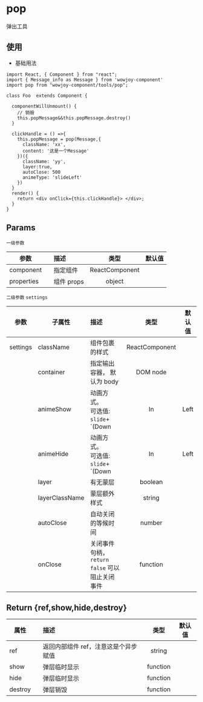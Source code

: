 # pop

弹出工具

## 使用

- 基础用法

```
import React, { Component } from "react";
import { Message_info as Message } from 'wowjoy-component'
import pop from "wowjoy-component/tools/pop";

class Foo  extends Component {

  componentWillUnmount() {
    // 销毁
    this.popMessage&&this.popMessage.destroy()
  }

  clickHandle = () =>{
    this.popMessage = pop(Message,{
      className: 'xx',
      content: '这是一个Message'
    })({
      className: 'yy',
      layer:true,
      autoClose: 500
      animeType: 'slideLeft'
    })
  }
  render() {
    return <div onClick={this.clickHandle}> </div>;
  }
}
```

## Params

`一级参数`

| 参数       |     | 描述       |      类型      | 默认值 |
| ---------- | --- | :--------- | :------------: | :----: |
| component  |     | 指定组件   | ReactComponent |        |
| properties |     | 组件 props |     object     |        |

`二级参数` `settings`

| 参数     | 子属性         | 描述                                                                     |      类型      |   默认值    |
| -------- | -------------- | :----------------------------------------------------------------------- | :------------: | :---------: |
| settings | className      | 组件包裹的样式                                                           | ReactComponent |             |
|          | container      | 指定输出容器， 默认为 body                                               |    DOM node    |             |
|          | animeShow      | 动画方式。<br> 可选值: `slide`+ `(Down|In|Left|Right)` + `In` |     string     | `slideDown` |
|          | animeHide      | 动画方式。<br> 可选值: `slide`+ `(Down|In|Left|Right)` + `Out` |     string     | `slideDown` |
|          | layer          | 有无蒙层                                                                 |    boolean     |             |
|          | layerClassName | 蒙层额外样式                                                             |     string     |             |
|          | autoClose      | 自动关闭的等候时间                                                       |     number     |             |
|          | onClose        | 关闭事件句柄，`return false` 可以阻止关闭事件                            |    function    |             |

## Return {ref,show,hide,destroy}

| 属性    |     | 描述                                 |   类型   | 默认值 |
| ------- | --- | :----------------------------------- | :------: | :----: |
| ref     |     | 返回内部组件 ref，注意这是个异步赋值 |  string  |        |
| show    |     | 弹层临时显示                         | function |        |
| hide    |     | 弹层临时显示                         | function |        |
| destroy |     | 弹层销毁                             | function |        |
